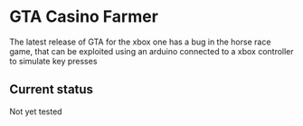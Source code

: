 # GTA Casino Farmer
The latest release of GTA for the xbox one has a bug in the horse race game, that can be exploited using an arduino connected to a xbox controller to simulate key presses

## Current status
Not yet tested

